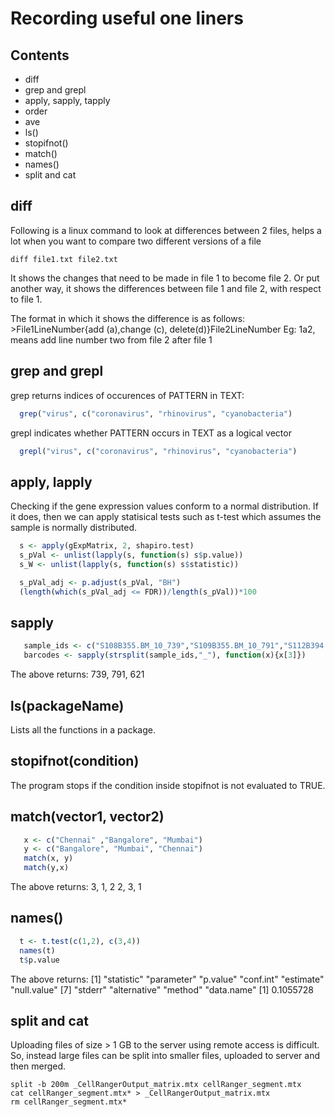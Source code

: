 # Recording useful one liners

## Contents
- diff
- grep and grepl
- apply, sapply, tapply
- order
- ave
- ls()
- stopifnot()
- match()
- names()
- split and cat

## diff

Following is a linux command to look at differences between 2 files, 
helps a lot when you want to compare two different versions of a file

```
diff file1.txt file2.txt
```
It shows the changes that need to be made in file 1 to become file 2.
Or put another way, it shows the differences between file 1 and file 2, with respect to file 1. 

The format in which it shows the difference is as follows: >File1LineNumber{add (a),change (c), delete(d)}File2LineNumber
Eg: 1a2, means add line number two from file 2 after file 1 

## grep and grepl

grep returns indices of occurences of PATTERN in TEXT:
  ```r
    grep("virus", c("coronavirus", "rhinovirus", "cyanobacteria")
  ```

grepl indicates whether PATTERN occurs in TEXT as a logical vector
```r
  grepl("virus", c("coronavirus", "rhinovirus", "cyanobacteria")
```
## apply, lapply

Checking if the gene expression values conform to a normal distribution. If it does, then we can apply statisical tests such as t-test which assumes the sample is normally distributed.
```r
  s <- apply(gExpMatrix, 2, shapiro.test)
  s_pVal <- unlist(lapply(s, function(s) s$p.value))
  s_W <- unlist(lapply(s, function(s) s$statistic))

  s_pVal_adj <- p.adjust(s_pVal, "BH")
  (length(which(s_pVal_adj <= FDR))/length(s_pVal))*100
```
## sapply

 ```r
    sample_ids <- c("S108B355.BM_10_739","S109B355.BM_10_791","S112B394.BM_10_621")
    barcodes <- sapply(strsplit(sample_ids,"_"), function(x){x[3]})
  ```
  The above returns: 739, 791, 621

## ls(packageName)

Lists all the functions in a package.

## stopifnot(condition)

The program stops if the condition inside stopifnot is not evaluated to TRUE.

## match(vector1, vector2)

 ```r
    x <- c("Chennai" ,"Bangalore", "Mumbai")
    y <- c("Bangalore", "Mumbai", "Chennai")
    match(x, y)
    match(y,x)
  ```
The above returns:
3, 1, 2
2, 3, 1

## names()

 ```r
   t <- t.test(c(1,2), c(3,4))
   names(t)
   t$p.value
  ```
The above returns:
[1] "statistic"   "parameter"   "p.value"     "conf.int"    "estimate"    "null.value" 
[7] "stderr"      "alternative" "method"      "data.name"
[1] 0.1055728

## split and cat

Uploading files of size > 1 GB to the server using remote access is difficult. So, instead large files can be split into smaller files, uploaded to server and then merged.

```{r}
split -b 200m _CellRangerOutput_matrix.mtx cellRanger_segment.mtx
cat cellRanger_segment.mtx* > _CellRangerOutput_matrix.mtx
rm cellRanger_segment.mtx*
```
